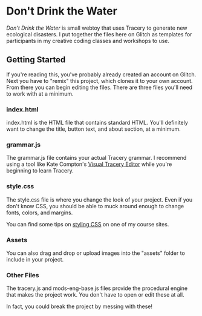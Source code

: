 # Don't Drink the Water

_Don't Drink the Water_ is small webtoy that uses Tracery to generate new ecological disasters.
I put together the files here on Glitch as templates for participants in my creative coding classes and workshops to use.

## Getting Started

If you're reading this, you've probably already created an account on Glitch. Next you have to "remix" this project, which clones it to your own account.
From there you can begin editing the files. There are three files you'll need to work with at a minimum.

### index.html

index.html is the HTML file that contains standard HTML. You'll definitely want to change the title, button text, and about section, at a minimum.

### grammar.js

The grammar.js file contains your actual Tracery grammar. I recommend using a tool like Kate Compton's [Visual Tracery Editor](https://www.brightspiral.com/tracery/) while you're beginning to learn Tracery.

### style.css

The style.css file is where you change the look of your project. Even if you don't know CSS, you should be able to muck around enough to change fonts, colors, and margins.

You can find some tips on [styling CSS](https://courses.digitaldavidson.net/elit20/styling-tracery/) on one of my course sites.

### Assets

You can also drag and drop or upload images into the "assets" folder to include in your project.

### Other Files

The tracery.js and mods-eng-base.js files provide the procedural engine that makes the project work. You don't have to open or edit these at all. 

In fact, you could break the project by messing with these!